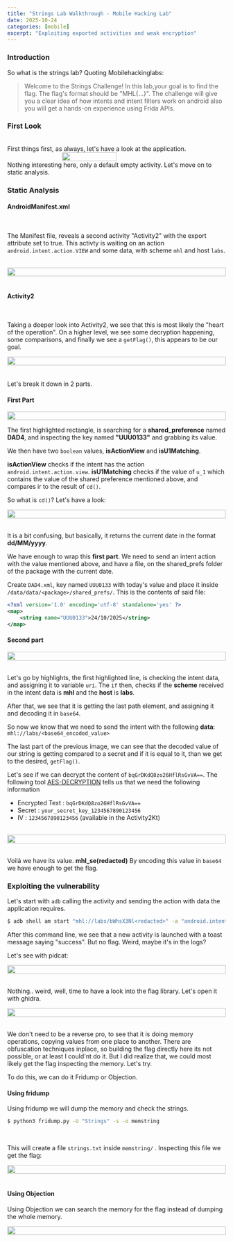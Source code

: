 ```yaml
---
title: "Strings Lab Walkthrough - Mobile Hacking Lab"
date: 2025-10-24
categories: [mobile]
excerpt: "Exploiting exported activities and weak encryption"
---
```



### Introduction
So what is the strings lab? Quoting Mobilehackinglabs:
> Welcome to the Strings Challenge! In this lab,your goal is to find the flag. The flag's format should be "MHL{...}". The challenge will give you a clear idea of how intents and intent filters work on android also you will get a hands-on experience using Frida APIs.


### First Look
<br>
First things first, as always, let's have a look at the application.
<br>
<div style="display: flex; justify-content: center;">
    <img src="../images/strings/strings_activity.png" width="50%">
</div>
Nothing interesting here, only a default empty activity. Let's move on to static analysis.

### Static Analysis
#### AndroidManifest.xml
<br>

The Manifest file, reveals a second activity "Activity2" with the export attribute set to true.
This activty is waiting on an action `android.intent.action.VIEW` and some data, with scheme `mhl` and host `labs`.

<br>
<div style="display: flex; justify-content: center;">
    <img src="../images/strings/manifest.png" width="100%">
</div>
<br>

#### Activity2
<br>

Taking a deeper look into Activity2, we see that this is most likely the "heart of the operation".
On a higher level, we see some decryption happening, some comparisons, and finally we see a `getFlag()`, this appears to be our goal.

<div style="display: flex; justify-content: center;">
    <img src="../images/strings/activity2.png" width="100%">
</div>
<br> 
<br>
Let's break it down in 2 parts.

#### **First Part**

<div style="display: flex; justify-content: center;">
    <img src="../images/strings/firstPart.png" width="100%">
</div>

The first highlighted rectangle, is searching for a **shared_preference** named **DAD4**, and inspecting the key named **"UUU0133"** and grabbing its value.
<br>

We then have two `boolean` values, **isActionView** and **isU1Matching**.

**isActionView** checks if the intent has the action `android.intent.action.view`.
 **isU1Matching** checks if the value of `u_1` which contains the value of the shared preference mentioned above, and compares ir to the result of `cd()`.
 <br>

 So what is `cd()`?
 Let's have a look:

<div style="display: flex; justify-content: center;">
    <img src="../images/strings/sdf.png" width="100%">
</div>
<br>

It is a bit confusing, but basically, it returns the current date in the format **dd/MM/yyyy**.

We have enough to wrap this **first part**.
We need to send an intent action with the value mentioned above, and have a file, on the shared_prefs folder of the package with the current date.
<br>

Create `DAD4.xml`, key named `UUU0133` with today's value and place it inside `/data/data/<package>/shared_prefs/`.
This is the contents of said file:
```xml
<?xml version='1.0' encoding='utf-8' standalone='yes' ?>
<map>
	<string name="UUU0133">24/10/2025</string>
</map>
```

#### **Second part**

<div style="display: flex; justify-content: center;">
    <img src="../images/strings/secondPart2.png" width="100%">
</div>
<br>

Let's go by highlights, the first highlighted line, is checking the intent data, and assigning it to variable `uri`.
The `if` then, checks if the **scheme** received in the intent data is **mhl** and the **host** is **labs**.
<br>

After that, we see that it is getting the last path element, and assigning it and decoding it in `base64`.
<br>

So now we know that we need to send the intent with the following **data**:
`mhl://labs/<base64_encoded_value>`
<br>

The last part of the previous image, we can see that the decoded value of our string is getting compared to a secret and if it is equal to it, than we get to the desired, `getFlag()`.
<br>

Let's see if we can decrypt the content of `bqGrDKdQ8zo26HflRsGvVA==`.
The following tool [AES-DECRYPTION](https://www.devglan.com/online-tools/aes-encryption-decryption) tells us that we need the following information
- Encrypted Text : `bqGrDKdQ8zo26HflRsGvVA==`
- Secret : `your_secret_key_1234567890123456`
- IV : `1234567890123456` (available in the Activity2Kt)
<br>

<div style="display: flex; justify-content: center;">
    <img src="../images/strings/aes_decrypt.png" width="100%">
</div>
<br>

Voilá we have its value. **mhl_se(redacted)**
By encoding this value in `base64` we have enough to get the flag.


### Exploiting the vulnerability

Let's start with `adb` calling the activity and sending the action with data the application requires.

```bash
$ adb shell am start "mhl://labs/bWhsX3Nl<redacted>" -a "android.intent.action.VIEW" -c "android.intent.category.DEFAULT" com.mobilehackinglab.challenge/.Activity2
```

After this command line, we see that a new activity is launched with a toast message saying "success". But no flag. Weird, maybe it's in the logs?
<br>

Let's see with pidcat:
<div style="display: flex; justify-content: center;">
    <img src="../images/strings/pidcat.png" width="100%">
</div>
<br>

Nothing.. weird, well, time to have a look into the flag library.
Let's open it with ghidra.
<div style="display: flex; justify-content: center;">
    <img src="../images/strings/ghidra.png" width="100%">
</div>
<br>

We don't need to be a reverse pro, to see that it is doing memory operations, copying values from one place to another. There are obfuscation techniques inplace, so building the flag directly here its not possible, or at least I could'nt do it. But I did realize that, we could most likely get the flag inspecting the memory. Let's try.

To do this, we can do it Fridump or Objection.
#### Using fridump

Using fridump we will dump the memory and check the strings.

```bash
$ python3 fridump.py -U "Strings" -s -o memstring
```
<br>

This will create a file `strings.txt` inside `memstring/` .
Inspecting this file we get the flag:
<div style="display: flex; justify-content: center;">
    <img src="../images/strings/fridump.png" width="100%">
</div>
<br>

#### Using Objection

Using Objection we can search the memory for the flag instead of dumping the whole memory.
<div style="display: flex; justify-content: center;">
    <img src="../images/strings/objection.png" width="100%">
</div>
<br>
